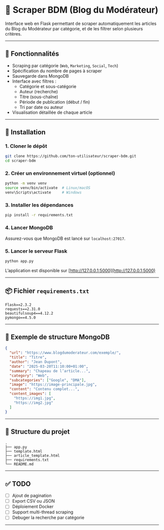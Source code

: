 # 📰 Scraper BDM (Blog du Modérateur)

Interface web en Flask permettant de scraper automatiquement les articles du Blog du Modérateur par catégorie, et de les filtrer selon plusieurs critères.

---

## 🚀 Fonctionnalités

- Scraping par catégorie (`Web`, `Marketing`, `Social`, `Tech`)
- Spécification du nombre de pages à scraper
- Sauvegarde dans MongoDB
- Interface avec filtres :
  - Catégorie et sous-catégorie
  - Auteur (recherche)
  - Titre (sous-chaîne)
  - Période de publication (début / fin)
  - Tri par date ou auteur
- Visualisation détaillée de chaque article

---

## 🔧 Installation

### 1. Cloner le dépôt
```bash
git clone https://github.com/ton-utilisateur/scraper-bdm.git
cd scraper-bdm
```

### 2. Créer un environnement virtuel (optionnel)
```bash
python -m venv venv
source venv/bin/activate  # Linux/macOS
venv\Scripts\activate     # Windows
```

### 3. Installer les dépendances
```bash
pip install -r requirements.txt
```

### 4. Lancer MongoDB
Assurez-vous que MongoDB est lancé sur `localhost:27017`.

### 5. Lancer le serveur Flask
```bash
python app.py
```

L’application est disponible sur [http://127.0.0.1:5000](http://127.0.0.1:5000)

---

## 📦 Fichier `requirements.txt`

```
Flask==2.3.2
requests==2.31.0
beautifulsoup4==4.12.2
pymongo==4.5.0
```

---

## 🧪 Exemple de structure MongoDB

```json
{
  "url": "https://www.blogdumoderateur.com/exemple/",
  "title": "Titre",
  "author": "Jean Dupont",
  "date": "2025-03-20T11:10:00+01:00",
  "summary": "Chapeau de l’article...",
  "category": "Web",
  "subcategories": ["Google", "DMA"],
  "image": "https://image-principale.jpg",
  "content": "Contenu complet...",
  "content_images": [
    "https://img1.jpg",
    "https://img2.jpg"
  ]
}
```

---

## 📁 Structure du projet

```
.
├── app.py
├── template.html
├── article_template.html
├── requirements.txt
└── README.md
```

---

## ✅ TODO

- [ ] Ajout de pagination
- [ ] Export CSV ou JSON
- [ ] Déploiement Docker
- [ ] Support multi-thread scraping
- [ ] Debuger la recherche par catégorie

---
